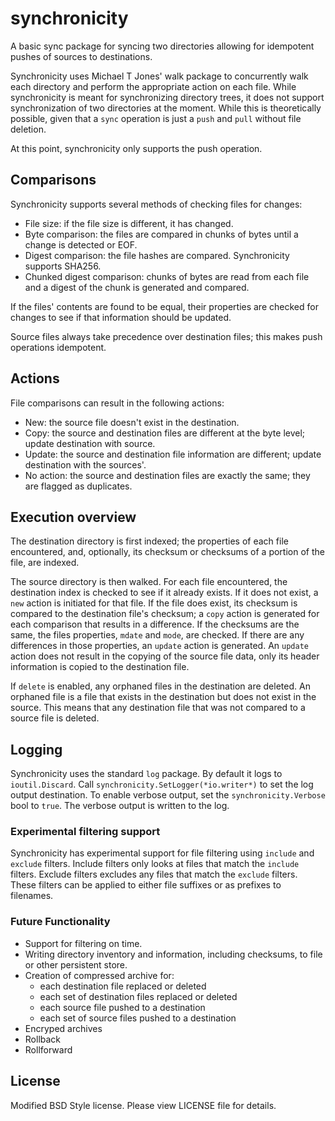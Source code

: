 synchronicity
=============

A basic sync package for syncing two directories allowing for idempotent pushes of sources to destinations.

Synchronicity uses Michael T Jones' walk package to concurrently walk each directory and perform the appropriate action on each file. While synchronicity is meant for synchronizing directory trees, it does not support synchronization of two directories at the moment. While this is theoretically possible, given that a `sync` operation is just a `push` and `pull` without file deletion.

At this point, synchronicity only supports the push operation.

## Comparisons
Synchronicity supports several methods of checking files for changes:
* File size: if the file size is different, it has changed.
* Byte comparison: the files are compared in chunks of bytes until a change is detected or EOF.
* Digest comparison: the file hashes are compared. Synchronicity supports SHA256.
* Chunked digest comparison: chunks of bytes are read from each file and a digest of the chunk is generated and compared.

If the files' contents are found to be equal, their properties are checked for changes to see if that information should be updated.

Source files always take precedence over destination files; this makes push operations idempotent.

## Actions
File comparisons can result in the following actions:
* New: the source file doesn't exist in the destination.
* Copy: the source and destination files are different at the byte level; update destination with source.
* Update: the source and destination file information are different; update destination with the sources'.
* No action: the source and destination files are exactly the same; they are flagged as duplicates.

## Execution overview
The destination directory is first indexed; the properties of each file encountered, and, optionally, its checksum or checksums of a portion of the file, are indexed.

The source directory is then walked. For each file encountered, the destination index is checked to see if it already exists. If it does not exist, a `new` action is initiated for that file. If the file does exist, its checksum is compared to the destination file's checksum; a `copy` action is generated for each comparison that results in a difference. If the checksums are the same, the files properties, `mdate` and `mode`, are checked. If there are any differences in those properties, an `update` action is generated. An `update` action does not result in the copying of the source file data, only its header information is copied to the destination file.

If `delete` is enabled, any orphaned files in the destination are deleted. An orphaned file is a file that exists in the destination but does not exist in the source. This means that any destination file that was not compared to a source file is deleted.

## Logging
Synchronicity uses the standard `log` package. By default it logs to `ioutil.Discard`. Call `synchronicity.SetLogger(*io.writer*)` to set the log output destination. To enable verbose output, set the `synchronicity.Verbose` bool to `true`.  The verbose output is written to the log.

### Experimental filtering support
Synchronicity has experimental support for file filtering using `include` and `exclude` filters. Include filters only looks at files that match the `include` filters. Exclude filters excludes any files that match the `exclude` filters. These filters can be applied to either file suffixes or as prefixes to filenames.

### Future Functionality
* Support for filtering on time.
* Writing directory inventory and information, including checksums, to file or other persistent store.
* Creation of compressed archive for:
    * each destination file replaced or deleted
    * each set of destination files replaced or deleted
    * each source file pushed to a destination
    * each set of source files pushed to a destination
* Encryped archives
* Rollback
* Rollforward


## License
Modified BSD Style license. Please view LICENSE file for details.
